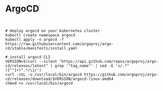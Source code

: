# ArgoCD

<pre><code>

# deploy argocd on your kubernetes cluster
kubectl create namespace argocd
kubectl apply -n argocd -f https://raw.githubusercontent.com/argoproj/argo-cd/stable/manifests/install.yaml

# install argocd CLI
VERSION=$(curl --silent "https://api.github.com/repos/argoproj/argo-cd/releases/latest" | grep '"tag_name"' | sed -E 's/.*"([^"]+)".*/\1/')
curl -sSL -o /usr/local/bin/argocd https://github.com/argoproj/argo-cd/releases/download/$VERSION/argocd-linux-amd64
chmod +x /usr/local/bin/argocd




</pre></code>
